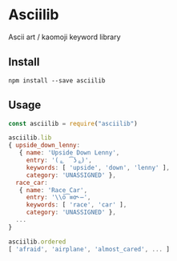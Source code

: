 # Asciilib

Ascii art / kaomoji keyword library

## Install

```
npm install --save asciilib
```

## Usage

```js
const asciilib = require("asciilib")

asciilib.lib
{ upside_down_lenny:
   { name: 'Upside Down Lenny',
     entry: '( ͜。 ͡ʖ ͜。)',
     keywords: [ 'upside', 'down', 'lenny' ],
     category: 'UNASSIGNED' },
  race_car:
   { name: 'Race Car',
     entry: '\\ō͡≡o˞̶',
     keywords: [ 'race', 'car' ],
     category: 'UNASSIGNED' },
  ...
}

asciilib.ordered
[ 'afraid', 'airplane', 'almost_cared', ... ]
```
